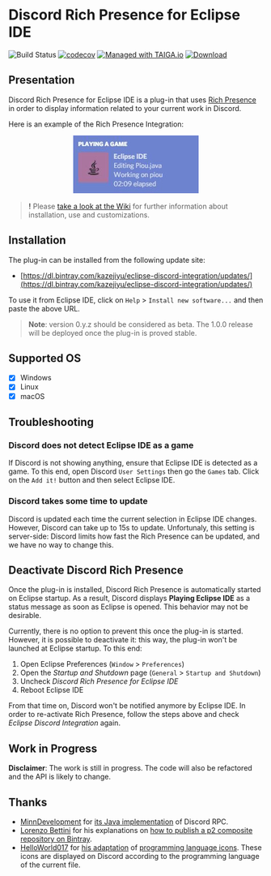 # Discord Rich Presence for Eclipse IDE

![Build Status](https://travis-ci.org/KazeJiyu/eclipse-discord-integration.svg?branch=master) [![codecov](https://codecov.io/gh/KazeJiyu/eclipse-discord-integration/branch/master/graph/badge.svg)](https://codecov.io/gh/KazeJiyu/eclipse-discord-integration) [![Managed with TAIGA.io](https://img.shields.io/badge/managed%20with-TAIGA.io-brightgreen.svg)](https://tree.taiga.io/project/kazejiyu-eclipse-discord-integration/) [ ![Download](https://api.bintray.com/packages/kazejiyu/eclipse-discord-integration/releases/images/download.svg) ](https://bintray.com/kazejiyu/eclipse-discord-integration/releases/_latestVersion)

## Presentation

Discord Rich Presence for Eclipse IDE is a plug-in that uses [Rich Presence](https://discordapp.com/rich-presence) in order to display information related to your current work in Discord.

Here is an example of the Rich Presence Integration:

<div align="center">
  <img alt="Example of Rich Presence Integration" src="https://github.com/KazeJiyu/fr.kazejiyu.io/blob/master/repos/eclipse-discord-integration/rich-presence-screenshot.jpg"/>
</div>

> **!** Please [take a look at the Wiki](https://github.com/KazeJiyu/eclipse-discord-integration/wiki) for further information about installation, use and customizations.

## Installation

The plug-in can be installed from the following update site:

- [https://dl.bintray.com/kazejiyu/eclipse-discord-integration/updates/](https://dl.bintray.com/kazejiyu/eclipse-discord-integration/updates/)

To use it from Eclipse IDE, click on `Help` > `Install new software...` and then paste the above URL.

> **Note**: version 0.y.z should be considered as beta. The 1.0.0 release will be deployed once the plug-in is proved stable.

## Supported OS

 - [x] Windows
 - [x] Linux
 - [x] macOS

## Troubleshooting

### Discord does not detect Eclipse IDE as a game

If Discord is not showing anything, ensure that Eclipse IDE is detected as a game. To this end, open Discord `User Settings` then go the `Games` tab. Click on the `Add it!` button and then select Eclipse IDE.

### Discord takes some time to update

Discord is updated each time the current selection in Eclipse IDE changes. However, Discord can take up to 15s to update. Unfortunaly, this setting is server-side: Discord limits how fast the Rich Presence can be updated, and we have no way to change this.

## Deactivate Discord Rich Presence

Once the plug-in is installed, Discord Rich Presence is automatically started on Eclipse startup. As a result, Discord displays **Playing Eclipse IDE** as a status message as soon as Eclipse is opened. This behavior may not be desirable.

Currently, there is no option to prevent this once the plug-in is started. However, it is possible to deactivate it: this way, the plug-in won't be launched at Eclipse startup. To this end:

1. Open Eclipse Preferences (`Window` > `Preferences`)
2. Open the _Startup and Shutdown_ page (`General` > `Startup and Shutdown`)
3. Uncheck _Discord Rich Presence for Eclipse IDE_
4. Reboot Eclipse IDE

From that time on, Discord won't be notified anymore by Eclipse IDE. In order to re-activate Rich Presence, follow the steps above and check _Eclipse Discord Integration_ again.

## Work in Progress

**Disclaimer**: The work is still in progress. The code will also be refactored and the API is likely to change.

## Thanks

- [MinnDevelopment](https://github.com/MinnDevelopment) for [its Java implementation](https://github.com/MinnDevelopment/java-discord-rpc) of Discord RPC.
- [Lorenzo Bettini](https://github.com/LorenzoBettini) for his explanations on [how to publish a p2 composite repository on Bintray](http://www.lorenzobettini.it/2016/02/publish-an-eclipse-p2-composite-repository-on-bintray/).
 - [HelloWorld017](https://github.com/HelloWorld017/) for [his adaptation](https://github.com/HelloWorld017/fileicons-render) of [programming language icons](https://github.com/file-icons/atom). These icons are displayed on Discord according to the programming language of the current file.

